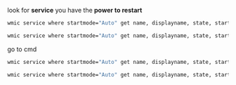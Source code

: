 
look for **service** you have the **power to restart**

```bash
wmic service where startmode="Auto" get name, displayname, state, startmode
```

```sh
wmic service where startmode="Auto" get name, displayname, state, startmode,pathname
```

go to cmd

```sh
wmic service where startmode="Auto" get name, displayname, state, startmode,pathname | findstr /i "auto"
```

```sh
wmic service where startmode="Auto" get name, displayname, state, startmode,pathname | findstr /i "auto" | findstr /i /v "c:\windows"
```

